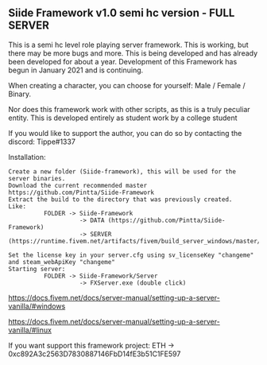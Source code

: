 ## Siide Framework v1.0 semi hc version - FULL SERVER

This is a semi hc level role playing server framework. This is working, but there may be more bugs and more. This is being developed and has already been developed for about a year. Development of this Framework has begun in January 2021 and is continuing.

When creating a character, you can choose for yourself: Male / Female / Binary.

Nor does this framework work with other scripts, as this is a truly peculiar entity. This is developed entirely as student work by a college student

If you would like to support the author, you can do so by contacting the discord: Tippe#1337

Installation:

    Create a new folder (Siide-framework), this will be used for the server binaries.
    Download the current recommended master https://github.com/Pintta/Siide-Framework
    Extract the build to the directory that was previously created.
    Like:
              FOLDER -> Siide-Framework
                        -> DATA (https://github.com/Pintta/Siide-Framework)
                        -> SERVER (https://runtime.fivem.net/artifacts/fivem/build_server_windows/master/)

    Set the license key in your server.cfg using sv_licenseKey "changeme" and steam_webApiKey "changeme"
    Starting server:
              FOLDER -> Siide-Framework/Server
                        -> FXServer.exe (double click)
    

https://docs.fivem.net/docs/server-manual/setting-up-a-server-vanilla/#windows

https://docs.fivem.net/docs/server-manual/setting-up-a-server-vanilla/#linux

If you want support this framework project: ETH -> 0xc892A3c2563D7830887146FbD14fE3b51C1FE597
